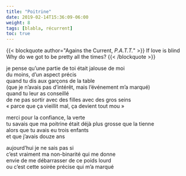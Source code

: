 ```yaml
---
title: "Poitrine"
date: 2019-02-14T15:36:09-06:00
weight: 8
tags: [blabla, récurrent]
toc: true
---
```


{{< blockquote author="Agains the Current, *P.A.T.T.*" >}}
If love is blind  
Why do we got to be pretty all the times?
{{< /blockquote >}}

je pense qu’une partie de toi était jalouse de moi  
du moins, d’un aspect précis  
quand tu dis aux garçons de la table  
(que je n’avais pas d’intérêt, mais l’événement m’a marqué)  
quand tu leur as conseillé  
de ne pas sortir avec des filles avec des gros seins  
« parce que ça vieillit mal, ça devient tout mou »  

merci pour la confiance, la verte  
tu savais que ma poitrine était déjà plus grosse que la tienne  
alors que tu avais eu trois enfants  
et que j’avais douze ans  

aujourd’hui je ne sais pas si  
c’est vraiment ma non-binarité qui me donne  
envie de me débarrasser de ce poids lourd  
ou c’est cette soirée précise qui m’a marqué  

